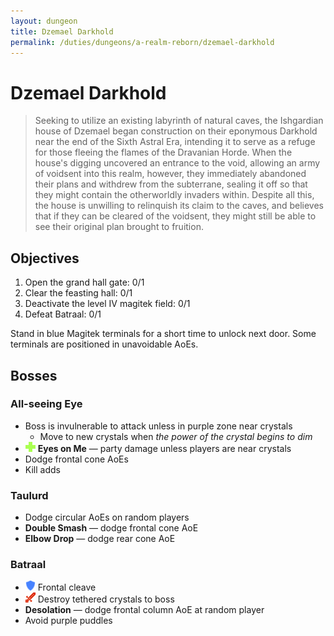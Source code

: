 ```yaml
---
layout: dungeon
title: Dzemael Darkhold
permalink: /duties/dungeons/a-realm-reborn/dzemael-darkhold
---
```


# Dzemael Darkhold

> Seeking to utilize an existing labyrinth of natural caves, the Ishgardian house of Dzemael began construction on their eponymous Darkhold near the end of the Sixth Astral Era, intending it to serve as a refuge for those fleeing the flames of the Dravanian Horde. When the house's digging uncovered an entrance to the void, allowing an army of voidsent into this realm, however, they immediately abandoned their plans and withdrew from the subterrane, sealing it off so that they might contain the otherworldly invaders within. Despite all this, the house is unwilling to relinquish its claim to the caves, and believes that if they can be cleared of the voidsent, they might still be able to see their original plan brought to fruition.

## Objectives

1. Open the grand hall gate: 0/1
2. Clear the feasting hall: 0/1
3. Deactivate the level IV magitek field: 0/1
4. Defeat Batraal: 0/1

Stand in blue Magitek terminals for a short time to unlock next door. Some terminals are positioned in unavoidable AoEs.

## Bosses

### All-seeing Eye

- Boss is invulnerable to attack unless in purple zone near crystals
  - Move to new crystals when *the power of the crystal begins to dim*
- ![](/assets/icons/role-healer.png) **Eyes on Me** — party damage unless players are near crystals
- Dodge frontal cone AoEs
- Kill adds

### Taulurd

- Dodge circular AoEs on random players
- **Double Smash** — dodge frontal cone AoE
- **Elbow Drop** — dodge rear cone AoE

### Batraal

- ![](/assets/icons/role-tank.png) Frontal cleave
- ![](/assets/icons/role-dps.png) Destroy tethered crystals to boss
- **Desolation** — dodge frontal column AoE at random player
- Avoid purple puddles

